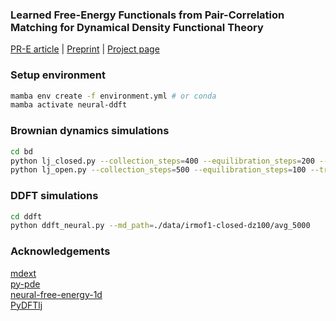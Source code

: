 ### Learned Free-Energy Functionals from Pair-Correlation Matching for Dynamical Density Functional Theory

[PR-E article](https://doi.org/10.1103/22fd-ykkb) | [Preprint](https://arxiv.org/abs/2505.09543) | [Project page](https://karnikram.info/neural-ddft-pcm/)

### Setup environment
```bash
mamba env create -f environment.yml # or conda
mamba activate neural-ddft
```

### Brownian dynamics simulations
```bash
cd bd
python lj_closed.py --collection_steps=400 --equilibration_steps=200 --trials=50 --gamma=8 --dt=0.001
python lj_open.py --collection_steps=500 --equilibration_steps=100 --trials=50 --gamma=10 --dt=0.001
```

### DDFT simulations
```bash
cd ddft
python ddft_neural.py --md_path=./data/irmof1-closed-dz100/avg_5000
```

### Acknowledgements

[mdext](https://github.com/shankar1729/mdext)<br>
[py-pde](https://github.com/zwicker-group/py-pde)<br>
[neural-free-energy-1d](https://github.com/jacobusdijkman/neural-free-energy-1d/tree/main)<br>
[PyDFTlj](https://github.com/elvissoares/PyDFTlj)
